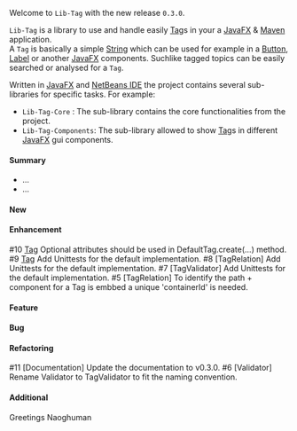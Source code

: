 Welcome to `Lib-Tag` with the new release `0.3.0`.

`Lib-Tag` is a library to use and handle easily [Tag]s in your a [JavaFX] & [Maven] 
application.  
A `Tag` is basically a simple [String] which can be used for example in a [Button], 
[Label] or another [JavaFX] components. Suchlike tagged topics can be easily searched 
or analysed for a `Tag`.

Written in [JavaFX] and [NetBeans IDE] the project contains several sub-libraries 
for specific tasks. For example:
* `Lib-Tag-Core`      : The sub-library contains the core functionalities from the project.
* `Lib-Tag-Components`: The sub-library allowed to show [Tag]s in different [JavaFX] gui components.



#### Summary
* ...
* ...



#### New



#### Enhancement
#10 [Tag] Optional attributes should be used in DefaultTag.create(...) method.
#9 [Tag] Add Unittests for the default implementation.
#8 [TagRelation] Add Unittests for the default implementation.
#7 [TagValidator] Add Unittests for the default implementation.
#5 [TagRelation] To identify the path + component for a Tag is embbed a unique 'containerId' is needed.



#### Feature



#### Bug



#### Refactoring
#11 [Documentation] Update the documentation to v0.3.0.
#6 [Validator] Rename Validator to TagValidator to fit the naming convention.



#### Additional



Greetings
Naoghuman



[//]: # (Issues which will be integrated in this release)



[//]: # (Links)
[Button]:https://docs.oracle.com/javase/8/javafx/api/javafx/scene/control/Button.html
[JavaFX]:http://docs.oracle.com/javase/8/javase-clienttechnologies.htm
[Label]:https://docs.oracle.com/javase/8/javafx/api/javafx/scene/control/Label.html
[Maven]:http://maven.apache.org/
[NetBeans IDE]:https://netbeans.org/
[String]:https://docs.oracle.com/javase/8/docs/api/java/lang/String.html
[Tag]:https://github.com/Naoghuman/lib-tag/blob/master/lib-tag-core/src/main/java/com/github/naoghuman/lib/tag/core/Tag.java
